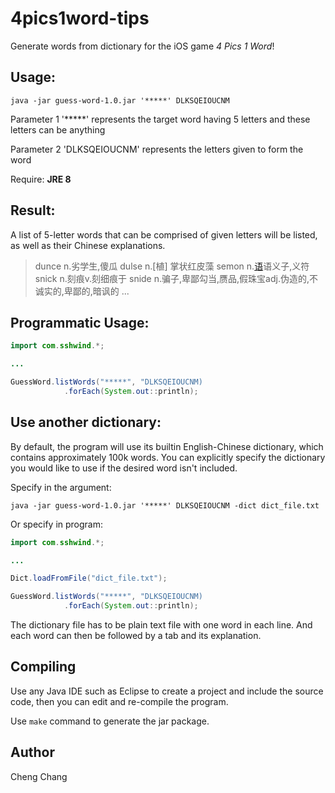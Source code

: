 # 4pics1word-tips

Generate words from dictionary for the iOS game *4 Pics 1 Word*!

## Usage:

`java -jar guess-word-1.0.jar '*****' DLKSQEIOUCNM`

Parameter 1 '*****' represents the target word having 5 letters and these letters can be anything

Parameter 2 'DLKSQEIOUCNM' represents the letters given to form the word

Require: **JRE 8**

## Result:

A list of 5-letter words that can be comprised of given letters will be listed, as well as their Chinese explanations. 

> dunce	n.劣学生,傻瓜
> dulse	n.[植] 掌状红皮藻
> semon	n.[语](层次语法中的)语义子,义符
> snick	n.刻痕v.刻细痕于
> snide	n.骗子,卑鄙勾当,赝品,假珠宝adj.伪造的,不诚实的,卑鄙的,暗讽的
> ...

## Programmatic Usage:

```java
import com.sshwind.*;

...

GuessWord.listWords("*****", "DLKSQEIOUCNM)
			.forEach(System.out::println);
```

## Use another dictionary:

By default, the program will use its builtin English-Chinese dictionary, which contains approximately 100k words. You can explicitly specify the dictionary you would like to use if the desired word isn't included.

Specify in the argument:

`java -jar guess-word-1.0.jar '*****' DLKSQEIOUCNM -dict dict_file.txt`

Or specify in program:

```java
import com.sshwind.*;

...

Dict.loadFromFile("dict_file.txt");

GuessWord.listWords("*****", "DLKSQEIOUCNM)
			.forEach(System.out::println);
```

The dictionary file has to be plain text file with one word in each line. And each word can then be followed by a tab and its explanation.

## Compiling

Use any Java IDE such as Eclipse to create a project and include the source code, then you can edit and re-compile the program.

Use `make` command to generate the jar package.

## Author
Cheng Chang

